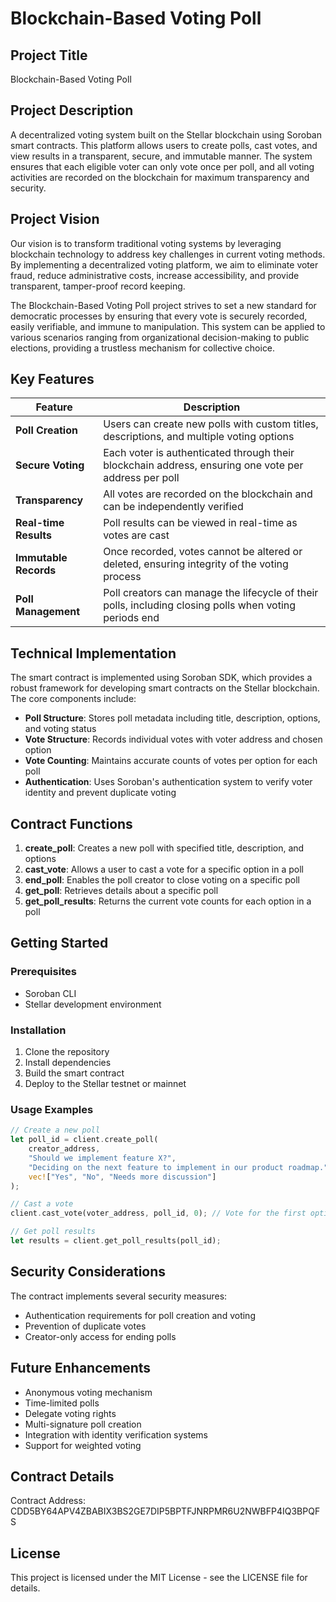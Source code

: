# Blockchain-Based Voting Poll

## Project Title
Blockchain-Based Voting Poll

## Project Description
A decentralized voting system built on the Stellar blockchain using Soroban smart contracts. This platform allows users to create polls, cast votes, and view results in a transparent, secure, and immutable manner. The system ensures that each eligible voter can only vote once per poll, and all voting activities are recorded on the blockchain for maximum transparency and security.

## Project Vision
Our vision is to transform traditional voting systems by leveraging blockchain technology to address key challenges in current voting methods. By implementing a decentralized voting platform, we aim to eliminate voter fraud, reduce administrative costs, increase accessibility, and provide transparent, tamper-proof record keeping.

The Blockchain-Based Voting Poll project strives to set a new standard for democratic processes by ensuring that every vote is securely recorded, easily verifiable, and immune to manipulation. This system can be applied to various scenarios ranging from organizational decision-making to public elections, providing a trustless mechanism for collective choice.

## Key Features

| Feature | Description |
|---------|------------|
| **Poll Creation** | Users can create new polls with custom titles, descriptions, and multiple voting options |
| **Secure Voting** | Each voter is authenticated through their blockchain address, ensuring one vote per address per poll |
| **Transparency** | All votes are recorded on the blockchain and can be independently verified |
| **Real-time Results** | Poll results can be viewed in real-time as votes are cast |
| **Immutable Records** | Once recorded, votes cannot be altered or deleted, ensuring integrity of the voting process |
| **Poll Management** | Poll creators can manage the lifecycle of their polls, including closing polls when voting periods end |

## Technical Implementation

The smart contract is implemented using Soroban SDK, which provides a robust framework for developing smart contracts on the Stellar blockchain. The core components include:

- **Poll Structure**: Stores poll metadata including title, description, options, and voting status
- **Vote Structure**: Records individual votes with voter address and chosen option
- **Vote Counting**: Maintains accurate counts of votes per option for each poll
- **Authentication**: Uses Soroban's authentication system to verify voter identity and prevent duplicate voting

## Contract Functions

1. **create_poll**: Creates a new poll with specified title, description, and options
2. **cast_vote**: Allows a user to cast a vote for a specific option in a poll
3. **end_poll**: Enables the poll creator to close voting on a specific poll
4. **get_poll**: Retrieves details about a specific poll
5. **get_poll_results**: Returns the current vote counts for each option in a poll

## Getting Started

### Prerequisites
- Soroban CLI
- Stellar development environment

### Installation
1. Clone the repository
2. Install dependencies
3. Build the smart contract
4. Deploy to the Stellar testnet or mainnet

### Usage Examples
```rust
// Create a new poll
let poll_id = client.create_poll(
    creator_address,
    "Should we implement feature X?",
    "Deciding on the next feature to implement in our product roadmap.",
    vec!["Yes", "No", "Needs more discussion"]
);

// Cast a vote
client.cast_vote(voter_address, poll_id, 0); // Vote for the first option

// Get poll results
let results = client.get_poll_results(poll_id);
```

## Security Considerations

The contract implements several security measures:
- Authentication requirements for poll creation and voting
- Prevention of duplicate votes
- Creator-only access for ending polls

## Future Enhancements

- Anonymous voting mechanism
- Time-limited polls
- Delegate voting rights
- Multi-signature poll creation
- Integration with identity verification systems
- Support for weighted voting

## Contract Details
Contract Address: CDD5BY64APV4ZBABIX3BS2GE7DIP5BPTFJNRPMR6U2NWBFP4IQ3BPQFS

## License
This project is licensed under the MIT License - see the LICENSE file for details.
